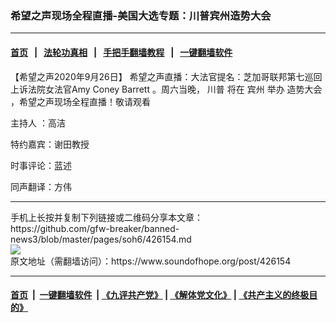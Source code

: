 ### 希望之声现场全程直播-美国大选专题：川普宾州造势大会
------------------------

#### [首页](https://github.com/gfw-breaker/banned-news3/blob/master/README.md) &nbsp;&nbsp;|&nbsp;&nbsp; [法轮功真相](https://github.com/begood0513/basic/blob/master/README.md)  &nbsp;&nbsp;|&nbsp;&nbsp; [手把手翻墙教程](https://github.com/gfw-breaker/guides/wiki)  &nbsp;&nbsp;|&nbsp;&nbsp; [一键翻墙软件](https://github.com/gfw-breaker/nogfw/blob/master/README.md)  



<div><div class="Content__Wrapper sc-1bvya0-0 grZQxZ">
 <p class="meta-top">
  <span class="meta">
   【希望之声2020年9月26日】
  </span>
  希望之声直播：大法官提名：芝加哥联邦第七巡回上诉法院女法官Amy Coney Barrett 。周六当晚，
  <ok href="/term/1041">
   川普
  </ok>
  将在
  <ok href="/term/2959">
   宾州
  </ok>
  举办
  <ok href="/term/30161">
   造势大会
  </ok>
  ，希望之声现场全程直播！敬请观看
 </p>
 <p>
  主持人 ：高洁
 </p>
 <p>
  特约嘉宾：谢田教授
 </p>
 <p>
  时事评论：蓝述
 </p>
 <p>
  同声翻译：方伟
 </p>
</div>
</div>
<hr/>
手机上长按并复制下列链接或二维码分享本文章：<br/>
https://github.com/gfw-breaker/banned-news3/blob/master/pages/soh6/426154.md <br/>
<a href='https://github.com/gfw-breaker/banned-news3/blob/master/pages/soh6/426154.md'><img src='https://github.com/gfw-breaker/banned-news3/blob/master/pages/soh6/426154.md.png'/></a> <br/>
原文地址（需翻墙访问）：https://www.soundofhope.org/post/426154


------------------------
#### [首页](https://github.com/gfw-breaker/banned-news3/blob/master/README.md) &nbsp;|&nbsp; [一键翻墙软件](https://github.com/gfw-breaker/nogfw/blob/master/README.md) &nbsp;| [《九评共产党》](https://github.com/gfw-breaker/9ping.md/blob/master/README.md#九评之一评共产党是什么) | [《解体党文化》](https://github.com/gfw-breaker/jtdwh.md/blob/master/README.md) | [《共产主义的终极目的》](https://github.com/gfw-breaker/gczydzjmd.md/blob/master/README.md)


<img src='http://gfw-breaker.win/banned-news3/pages/soh6/426154.md' width='0px' height='0px'/>